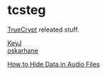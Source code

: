 # tcsteg
[TrueCrypt](https://en.wikipedia.org/wiki/TrueCrypt) releated stuff.

[KeyJ](https://keyj.emphy.de/real-steganography-with-truecrypt/)
<br>
[oskarhane](http://oskarhane.com/hide-encrypted-files-inside-videos/)

[How to Hide Data in Audio Files](http://www.freebuf.com/articles/system/154983.html)
